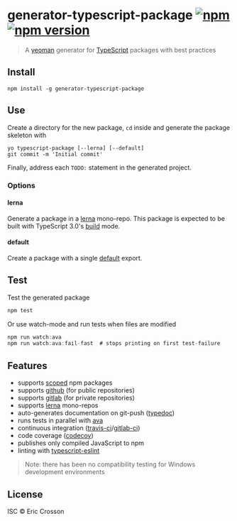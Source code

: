 # generator-typescript-package [![npm](https://img.shields.io/npm/dt/generator-typescript-package.svg)](https://www.npmjs.com/package/generator-typescript-package) [![npm version](https://img.shields.io/npm/v/generator-typescript-package.svg)](https://npmjs.org/package/generator-typescript-package)

> A [yeoman](https://github.com/yeoman) generator for [TypeScript](https://www.typescriptlang.org) packages with best practices

## Install

``` shell
npm install -g generator-typescript-package
```

## Use

Create a directory for the new package, `cd` inside and generate the
package skeleton with

``` shell
yo typescript-package [--lerna] [--default]
git commit -m 'Initial commit'
```

Finally, address each `TODO:` statement in the generated project.

### Options

#### lerna

Generate a package in a
[lerna](https://github.com/RyanCavanaugh/learn-a) mono-repo. This
package is expected to be built with TypeScript 3.0's
[build](https://devblogs.microsoft.com/typescript/announcing-typescript-3-0/)
mode.

#### default

Create a package with a single
[default](https://www.typescriptlang.org/docs/handbook/modules.html)
export.

## Test

Test the generated package

``` typescript
npm test
```

Or use watch-mode and run tests when files are modified

``` typescript
npm run watch:ava
npm run watch:ava:fail-fast  # stops printing on first test-failure
```

## Features

- supports [scoped](https://docs.npmjs.com/about-scopes) npm packages
- supports [github](https://github.com) (for public repositories)
- supports [gitlab](https://gitlab.com) (for private repositories)
- supports [lerna](https://github.com/lerna/lerna) mono-repos
- auto-generates documentation on git-push ([typedoc](https://typedoc.org))
- runs tests in parallel with [ava](https://github.com/avajs/ava)
- continuous integration ([travis-ci](https://travis-ci.org)/[gitlab-ci](https://docs.gitlab.com/ee/ci/))
- code coverage ([codecov](https://codecov.io))
- publishes only compiled JavaScript to npm
- linting with [typescript-eslint](https://github.com/typescript-eslint/typescript-eslint)

> Note: there has been no compatibility testing for Windows
> development environments

## License

ISC © Eric Crosson
